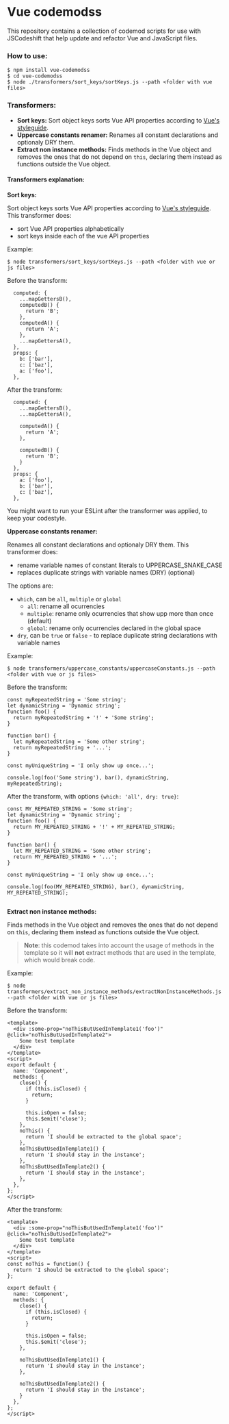 # Vue codemodss

This repository contains a collection of codemod scripts for use with JSCodeshift that help update and refactor Vue and JavaScript files.


### How to use:

    $ npm install vue-codemodss
    $ cd vue-codemodss
    $ node ./transformers/sort_keys/sortKeys.js --path <folder with vue files>

### Transformers:

 - **Sort keys:** Sort object keys sorts Vue API properties according to [Vue's styleguide](https://vuejs.org/v2/style-guide/).  
 - **Uppercase constants renamer:** Renames all constant declarations and optionaly DRY them.
 - **Extract non instance methods:** Finds methods in the Vue object and removes the ones that do not depend on `this`, declaring them instead as functions outside the Vue object.

#### Transformers explanation:

**Sort keys:**

Sort object keys sorts Vue API properties according to [Vue's styleguide](https://vuejs.org/v2/style-guide/).  
 This transformer does:

 - sort Vue API properties alphabetically
 - sort keys inside each of the vue API properties
 
Example:

    $ node transformers/sort_keys/sortKeys.js --path <folder with vue or js files>


Before the transform:

```
  computed: {
    ...mapGettersB(),
    computedB() {
      return 'B';
    },
    computedA() {
      return 'A';
    },
    ...mapGettersA(),
  },
  props: {
    b: ['bar'],
    c: ['baz'],
    a: ['foo'],
  },
```

After the transform:

```
  computed: {
    ...mapGettersB(),
    ...mapGettersA(),

    computedA() {
      return 'A';
    },

    computedB() {
      return 'B';
    }
  },
  props: {
    a: ['foo'],
    b: ['bar'],
    c: ['baz'],
  },

```

You might want to run your ESLint after the transformer was applied, to keep your codestyle.

**Uppercase constants renamer:**

Renames all constant declarations and optionaly DRY them. This transformer does:

 - rename variable names of constant literals to UPPERCASE_SNAKE_CASE
 - replaces duplicate strings with variable names (DRY) (optional)
 
The options are:

 - `which`, can be `all`, `multiple` or `global`
    + `all`: rename all ocurrencies
    + `multiple`: rename only ocurrencies that show upp more than once (default)
    + `global`: rename only ocurrencies declared in the global space
 - `dry`, can be `true` or `false` - to replace duplicate string declarations with variable names 
 
 
Example:

    $ node transformers/uppercase_constants/uppercaseConstants.js --path <folder with vue or js files>


Before the transform:

```
const myRepeatedString = 'Some string';
let dynamicString = 'Dynamic string';
function foo() {
  return myRepeatedString + '!' + 'Some string';
}

function bar() {
  let myRepeatedString = 'Some other string';
  return myRepeatedString + '...';
}

const myUniqueString = 'I only show up once...';

console.log(foo('Some string'), bar(), dynamicString, myRepeatedString);

```

After the transform, with options `{which: 'all', dry: true}`:

```
const MY_REPEATED_STRING = 'Some string';
let dynamicString = 'Dynamic string';
function foo() {
  return MY_REPEATED_STRING + '!' + MY_REPEATED_STRING;
}

function bar() {
  let MY_REPEATED_STRING = 'Some other string';
  return MY_REPEATED_STRING + '...';
}

const myUniqueString = 'I only show up once...';

console.log(foo(MY_REPEATED_STRING), bar(), dynamicString, MY_REPEATED_STRING);


```

**Extract non instance methods:**

Finds methods in the Vue object and removes the ones that do not depend on `this`, declaring them instead as functions outside the Vue object.
>**Note**: this codemod takes into account the usage of methods in the template so it will **not** extract methods that are used in the template, 
which would break code.
 
Example:

    $ node transformers/extract_non_instance_methods/extractNonInstanceMethods.js --path <folder with vue or js files>


Before the transform:

```
<template>
  <div :some-prop="noThisButUsedInTemplate1('foo')" @click="noThisButUsedInTemplate2">
    Some test template
  </div>
</template>
<script>
export default {
  name: 'Component',
  methods: {
    close() {
      if (this.isClosed) {
        return;
      }

      this.isOpen = false;
      this.$emit('close');
    },
    noThis() {
      return 'I should be extracted to the global space';
    },
    noThisButUsedInTemplate1() {
      return 'I should stay in the instance';
    },
    noThisButUsedInTemplate2() {
      return 'I should stay in the instance';
    },
  },
};
</script>
```

After the transform:

```
<template>
  <div :some-prop="noThisButUsedInTemplate1('foo')" @click="noThisButUsedInTemplate2">
    Some test template
  </div>
</template>
<script>
const noThis = function() {
  return 'I should be extracted to the global space';
};

export default {
  name: 'Component',
  methods: {
    close() {
      if (this.isClosed) {
        return;
      }

      this.isOpen = false;
      this.$emit('close');
    },

    noThisButUsedInTemplate1() {
      return 'I should stay in the instance';
    },

    noThisButUsedInTemplate2() {
      return 'I should stay in the instance';
    }
  },
};
</script>

```
